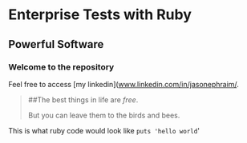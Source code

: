 Enterprise Tests with Ruby
==========================

Powerful Software
-----------------

### Welcome to the repository

Feel free to access [my linkedin](www.linkedin.com/in/jasonephraim/.

> ##The best things in life are *free*.
>
> But you can leave them to the birds and bees.
>

This is what ruby code would look like `puts 'hello world`'